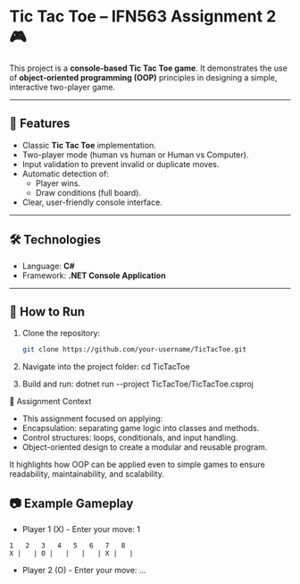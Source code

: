 # Tic Tac Toe – IFN563 Assignment 2 🎮

This project is a **console-based Tic Tac Toe game**. 
It demonstrates the use of **object-oriented programming (OOP)** principles in designing a simple, interactive two-player game.

---

## 📌 Features
- Classic **Tic Tac Toe** implementation.  
- Two-player mode (human vs human or Human vs Computer).  
- Input validation to prevent invalid or duplicate moves.  
- Automatic detection of:
  - Player wins.  
  - Draw conditions (full board).  
- Clear, user-friendly console interface.  

---

## 🛠️ Technologies
- Language: **C#**  
- Framework: **.NET Console Application**

---

## 🚀 How to Run
1. Clone the repository:
   ```bash
   git clone https://github.com/your-username/TicTacToe.git

2. Navigate into the project folder:
   cd TicTacToe

3. Build and run:
   dotnet run --project TicTacToe/TicTacToe.csproj


📖 Assignment Context
- This assignment focused on applying:
- Encapsulation: separating game logic into classes and methods.
- Control structures: loops, conditionals, and input handling.
- Object-oriented design to create a modular and reusable program.

It highlights how OOP can be applied even to simple games to ensure readability, maintainability, and scalability.

## 📷 Example Gameplay
- Player 1 (X) - Enter your move: 1 
  
```
1   2   3   4   5   6   7   8
X |   | O |   |   |   | X |   |

```

- Player 2 (O) - Enter your move: ...
